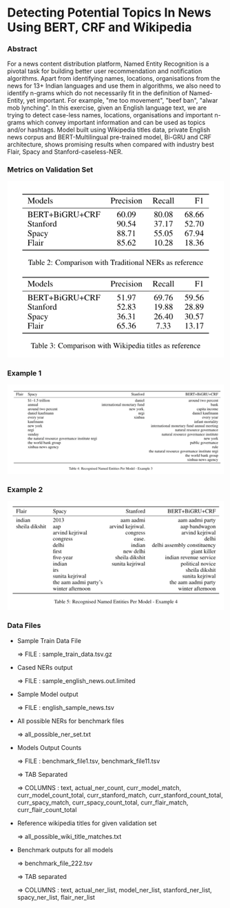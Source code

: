 # Detecting Potential Topics In News Using BERT, CRF and Wikipedia

### Abstract
For a news content distribution platform, Named Entity Recognition is a pivotal task for building better user recommendation and notification algorithms. Apart from identifying names, locations, organisations from the news for 13+ Indian languages and use them in  algorithms, we also need to identify n-grams which do not necessarily fit in the definition of Named-Entity, yet important. For example, "me too movement", "beef ban", "alwar mob lynching". In this exercise, given an English language text, we are trying to detect case-less names, locations, organisations and important n-grams  which convey important information and can be used as topics and/or hashtags. Model built using Wikipedia titles data, private English news corpus and BERT-Multilingual pre-trained model, Bi-GRU and CRF architecture, shows promising results when compared with industry best Flair, Spacy and Stanford-caseless-NER.

### Metrics on Validation Set
<img src="./metrics.png">

### Example 1
<img src="./example_1.png">

### Example 2
<img src="./example_2.png">

### Data Files
* Sample Train Data File

    => FILE : sample_train_data.tsv.gz
    
* Cased NERs output

    => FILE : sample_english_news.out.limited

* Sample Model output 

    => FILE : english_sample_news.tsv
    
* All possible NERs for benchmark files 

    => all_possible_ner_set.txt
    
* Models Output Counts 

    => FILE : benchmark_file1.tsv, benchmark_file11.tsv
    
    => TAB Separated
    
    => COLUMNS : text, actual_ner_count, curr_model_match, curr_model_count_total, curr_stanford_match, curr_stanford_count_total, curr_spacy_match, curr_spacy_count_total, curr_flair_match, curr_flair_count_total
    
* Reference wikipedia titles for given validation set 

    => all_possible_wiki_title_matches.txt 
    
* Benchmark outputs for all models
    
    => benchmark_file_222.tsv
    
    => TAB separated

    => COLUMNS : text, actual_ner_list, model_ner_list, stanford_ner_list, spacy_ner_list, flair_ner_list
    
    
